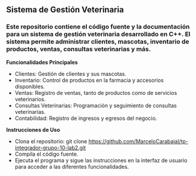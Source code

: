 ## Sistema de Gestión Veterinaria

### Este repositorio contiene el código fuente y la documentación para un sistema de gestión veterinaria desarrollado en C++. El sistema permite administrar clientes, mascotas, inventario de productos, ventas, consultas veterinarias y más.

**Funcionalidades Principales**
- Clientes: Gestión de clientes y sus mascotas.
- Inventario: Control de productos en la farmacia y accesorios disponibles.
- Ventas: Registro de ventas, tanto de productos como de servicios veterinarios.
- Consultas Veterinarias: Programación y seguimiento de consultas veterinarias.
- Contabilidad: Registro de ingresos y egresos del negocio.

**Instrucciones de Uso**
* Clona el repositorio: git clone https://github.com/MarceloCarabajal/tp-integrador-grupo-10-lab2.git
* Compila el código fuente.
* Ejecuta el programa y sigue las instrucciones en la interfaz de usuario para acceder a las diferentes funcionalidades.
